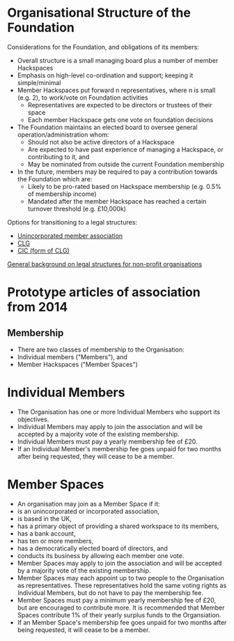 # Organisational Structure of the Foundation

Considerations for the Foundation, and obligations of its members:

* Overall structure is a small managing board plus a number of member Hackspaces
* Emphasis on high-level co-ordination and support; keeping it simple/minimal
* Member Hackspaces put forward n representatives, where n is small (e.g. 2), to work/vote on Foundation activities
    * Representatives are expected to be directors or trustees of their space
    * Each member Hackspace gets one vote on foundation decisions
* The Foundation maintains an elected board to oversee general operation/administration whom:
    * Should not also be active directors of a Hackspace
    * Are expected to have past experience of managing a Hackspace, or contributing to it, and
    * May be nominated from outside the current Foundation membership
* In the future, members may be required to pay a contribution towards the Foundation which are:
    * Likely to be pro-rated based on Hackspace membership (e.g. 0.5% of membership income)
    * Mandated after the member Hackspace has reached a certain turnover threshold (e.g. £10,000k)

Options for transitioning to a legal structures:

* [Unincorporated member association](https://www.gov.uk/business-legal-structures/unincorporated-association)
* [CLG](https://www.gov.uk/business-legal-structures/limited-company)
* [CIC (form of CLG)](https://www.gov.uk/government/organisations/office-of-the-regulator-of-community-interest-companies)

[General background on legal structures for non-profit organisations](http://www.resourcecentre.org.uk/information/legal-structures-for-not-for-profit-organisations/)


# Prototype articles of association from 2014

## Membership
* There are two classes of membership to the Organisation:
 * Individual members ("Members"), and
 * Member Hackspaces ("Member Spaces")

# Individual Members
* The Organisation has one or more Individual Members who support its objectives.
* Individual Members may apply to join the association and will be accepted by a majority vote of the existing membership.
* Individual Members must pay a yearly membership fee of £20.
* If an Individual Member's membership fee goes unpaid for two months after being requested, they will cease to be a member.

# Member Spaces
* An organisation may join as a Member Space if it:
 * is an unincorporated or incorporated association,
 * is based in the UK,
 * has a primary object of providing a shared workspace to its members,
 * has a bank account,
 * has ten or more members,
 * has a democratically elected board of directors, and
 * conducts its business by allowing each member one vote.
* Member Spaces may apply to join the association and will be accepted by a majority vote of the existing membership.
* Member Spaces may each appoint up to two people to the Organisation as representatives. These representatives hold the same voting rights as Individual Members, but do not have to pay the membership fee.
* Member Spaces must pay a minimum yearly membership fee of £20, but are encouraged to contribute more. It is recommended that Member Spaces contribute 1% of their yearly surplus funds to the Organsiation.
* If an Member Space's membership fee goes unpaid for two months after being requested, it will cease to be a member.
